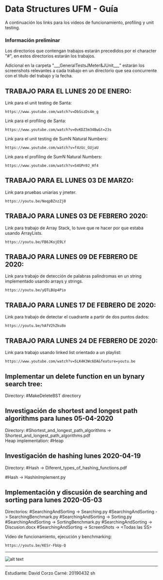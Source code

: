 # Data Structures UFM - Guía

A continuación los links para los videos de funcionamiento, profiling y unit testing.

### Información preliminar 
Los directorios que contengan trabajos estarán precedidos por el character "#", en estos directorios estarán los trabajos.

Adicional en la carpeta "\_\_\_GeneralTestsJMeter&JUnit___" estarán los screenshots relevantes a cada trabajo en un directorio que sea concurrente con el título del trabajo y la fecha. 


## TRABAJO PARA EL LUNES 20 DE ENERO:
Link para el unit testing de Santa:
```
https://www.youtube.com/watch?v=DbSszDs4m_g
```

Link para el profiling de Santa:
```
https://www.youtube.com/watch?v=0vKDZ3m34Bw&t=23s
```

Link para el unit testing de SumN Natural Numbers: 
```
https://www.youtube.com/watch?v=f4zUc_GUjaU
```

Link para el profiling de SumN Natural Numbers: 
```
https://www.youtube.com/watch?v=S4GPn9J_Hf4
```

## TRABAJO PARA EL LUNES 03 DE MARZO:
Link para pruebas uniarias y jmeter.
```
https://youtu.be/NoqpBZnzZj0
```

<!-- ### TRABAJO PARA EL LUNES 27 DE ENERO 2020: 
Link para la prueba de profiling y unit testing:
```
https://youtu.be/rPM4ujG45IE
```

Link para el funcionamiento en postman:
```
https://youtu.be/ft3dzUUM020 
``` -->

## TRABAJO PARA LUNES 03 DE FEBRERO 2020:
Link para trabajo de Array Stack, lo tuve que re hacer por que estaba usando ArrayLists.
```
https://youtu.be/FB6JKojE9LY
```

## TRABAJO PARA LUNES 09 DE FEBRERO DE 2020:
Link para trabajo de detección de palabras palíndromas en un string implementado usando arrays y strings.
```
https://youtu.be/yQTLBUp4Pio
```

## TRABAJO PARA LUNES 17 DE FEBRERO DE 2020:
Link para trabajo de detectar el cuadrante a partir de dos puntos dados:
```
https://youtu.be/hAfV2hZku8o
```

## TRABAJO PARA LUNES 24 DE FEBRERO DE 2020:
Link para trabajo usando linked list orientado a un playlist:
```
https://www.youtube.com/watch?v=5LK4K3Wc6DA&feature=youtu.be
```

## Implementar un delete function en un bynary search tree:
Directory: \#MakeDeleteBST directiory


## Investigación de shortest and longest path algorithms para lunes 05-04-2020
Directory: \#Shortest_and_longest_path_algorithms -> Shortest_and_longest_path_algorithms.pdf
<br>
Heap implementation: \#Heap 

## Investigación de hashing lunes 2020-04-19
Directory: 
\#Hash -> Diferent_types_of_hashing_functions.pdf

\#Hash -> HashinImplement.py

## Implementación y discusión de searching and sorting para lunes 2020-05-03
Directorios: 
\#SearchingAndSorting -> Searching.py
\#SearchingAndSorting -> SearchingBenchmark.py
\#SearchingAndSorting -> Sorting.py
\#SearchingAndSorting -> SortingBenchmark.py
\#SearchingAndSorting -> Discusion.docx
\#SearchingAndSorting -> ScreenShots -> \<Todas las SS\>

Video de funcionamiento, ejecución y benchmarking: 
```
https://youtu.be/KESr-FbUp-Q
```

--------------------------------------------------------------------------

![alt text](ufm_logo.jpg)

--------------------------------------------------------------------------

Estudiante: David Corzo
Carné: 20190432
sh 
